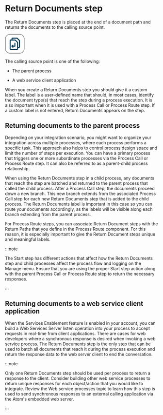 # Return Documents step

<head>
  <meta name="guidename" content="Integration"/>
  <meta name="context" content="GUID-AE43B7DF-52DF-4A48-8DEF-191B7D74EE4A"/>
</head>


The Return Documents step is placed at the end of a document path and returns the documents to the calling source point.

![Return Documents icon](../Images/step-ic-return-documents-32_6949f302-14ab-4b3f-9129-f784a1a42f02.jpg)

The calling source point is one of the following:

-   The parent process

-   A web service client application


When you create a Return Documents step you should give it a custom label. The label is a user-defined name that should, in most cases, identify the document type\(s\) that reach the step during a process execution. It is also important when it is used with a Process Call or Process Route step. If a custom label is not entered, Return Documents appears on the step.

## Returning documents to the parent process

Depending on your integration scenario, you might want to organize your integration across multiple processes, where each process performs a specific task. This approach also helps to control process design space and limit the number of steps per execution. You can have a primary process that triggers one or more subordinate processes via the Process Call or Process Route step. It can also be referred to as a parent-child process relationship.

When using the Return Documents step in a child process, any documents that reach the step are batched and returned to the parent process that called the child process. After a Process Call step, the documents proceed down a new branch. This new branch extends from the associated Process Call step for each new Return Documents step that is added to the child process. The Return Documents label is important in this case so you can route your documents accordingly, as the labels will be visible along each branch extending from the parent process.

For Process Route steps, you can associate Return Document steps with the Return Paths that you define in the Process Route component. For this reason, it is especially important to give the Return Document steps unique and meaningful labels.

:::note

The Start step has different actions that affect how the Return Documents step and child processes affect the process flow and logging on the Manage menu. Ensure that you are using the proper Start step action along with the parent Process Call or Process Route step to return the necessary responses.

:::

## Returning documents to a web service client application

When the Services Enablement feature is enabled in your account, you can build a Web Services Server listen operation into your process to accept requests in real-time from client applications. There are cases for web developers where a synchronous response is desired when invoking a web service process. The Return Documents step is the only step that can be used to batch all documents that reach it during the process execution and return the response data to the web server client to end the conversation.

:::note

Only one Return Documents step should be used per process to return a response to the client. Consider building other web service processes to return unique responses for each object/action that you would like to integrate. Review the Web service processes topic to learn how this step is used to send synchronous responses to an external calling application via the Atom's embedded web server.

:::